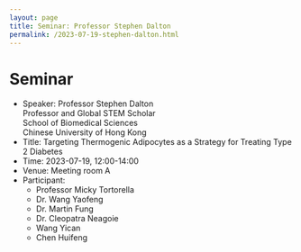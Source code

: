 ```yaml
---
layout: page
title: Seminar: Professor Stephen Dalton
permalink: /2023-07-19-stephen-dalton.html
---
```


# Seminar

- Speaker: Professor Stephen Dalton  
  Professor and Global STEM Scholar  
  School of Biomedical Sciences  
  Chinese University of Hong Kong  
- Title: Targeting Thermogenic Adipocytes as a Strategy for Treating Type 2 Diabetes
- Time: 2023-07-19, 12:00-14:00 
- Venue: Meeting room A
- Participant:
  - Professor Micky Tortorella
  - Dr. Wang Yaofeng
  - Dr. Martin Fung
  - Dr. Cleopatra Neagoie
  - Wang Yican
  - Chen Huifeng